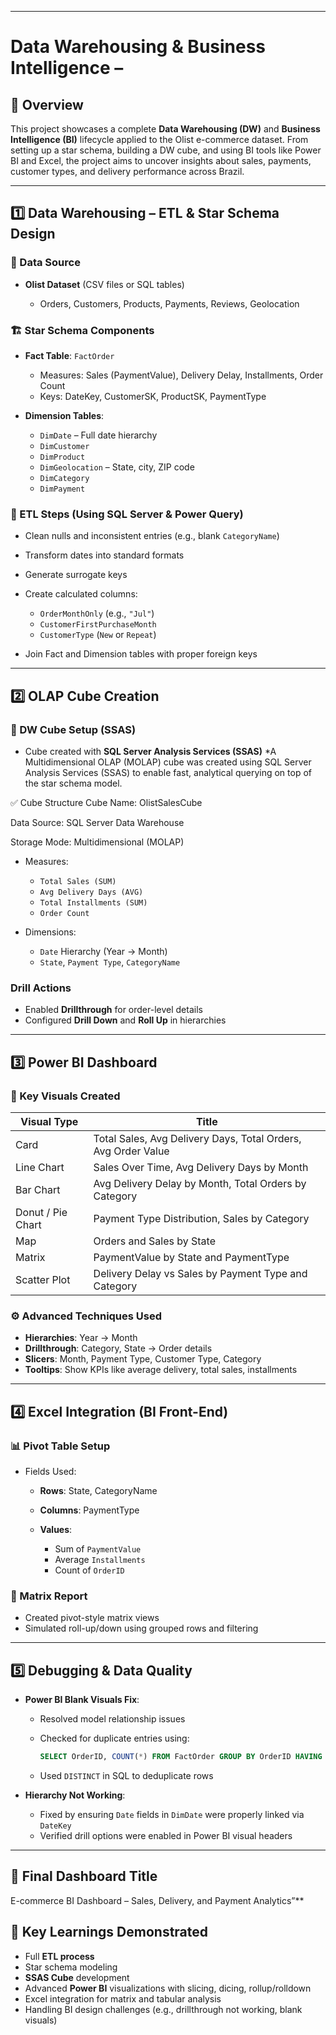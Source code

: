 
---

# Data Warehousing & Business Intelligence –
## 🧾 Overview

This project showcases a complete **Data Warehousing (DW)** and **Business Intelligence (BI)** lifecycle applied to the Olist e-commerce dataset. From setting up a star schema, building a DW cube, and using BI tools like Power BI and Excel, the project aims to uncover insights about sales, payments, customer types, and delivery performance across Brazil.

---

## 1️⃣ Data Warehousing – ETL & Star Schema Design

### 💽 Data Source

* **Olist Dataset** (CSV files or SQL tables)

  * Orders, Customers, Products, Payments, Reviews, Geolocation

### 🏗️ Star Schema Components

* **Fact Table**: `FactOrder`

  * Measures: Sales (PaymentValue), Delivery Delay, Installments, Order Count
  * Keys: DateKey, CustomerSK, ProductSK, PaymentType

* **Dimension Tables**:

  * `DimDate` – Full date hierarchy
  * `DimCustomer`
  * `DimProduct`
  * `DimGeolocation` – State, city, ZIP code
  * `DimCategory`
  * `DimPayment`

### 🧹 ETL Steps (Using SQL Server & Power Query)

* Clean nulls and inconsistent entries (e.g., blank `CategoryName`)
* Transform dates into standard formats
* Generate surrogate keys
* Create calculated columns:

  * `OrderMonthOnly` (e.g., `"Jul"`)
  * `CustomerFirstPurchaseMonth`
  * `CustomerType` (`New` or `Repeat`)
* Join Fact and Dimension tables with proper foreign keys

---

## 2️⃣ OLAP Cube Creation

### 🧊 DW Cube Setup (SSAS)

* Cube created with **SQL Server Analysis Services (SSAS)**
*A Multidimensional OLAP (MOLAP) cube was created using SQL Server Analysis Services (SSAS) to enable fast, analytical querying on top of the star schema model.

✅ Cube Structure
Cube Name: OlistSalesCube

Data Source: SQL Server Data Warehouse

Storage Mode: Multidimensional (MOLAP)
* Measures:

  * `Total Sales (SUM)`
  * `Avg Delivery Days (AVG)`
  * `Total Installments (SUM)`
  * `Order Count`
* Dimensions:

  * `Date` Hierarchy (Year → Month)
  * `State`, `Payment Type`, `CategoryName`

### Drill Actions

* Enabled **Drillthrough** for order-level details
* Configured **Drill Down** and **Roll Up** in hierarchies

---

## 3️⃣ Power BI Dashboard

### 🎨 Key Visuals Created

| Visual Type       | Title                                                         |
| ----------------- | ------------------------------------------------------------- |
| Card              | Total Sales, Avg Delivery Days, Total Orders, Avg Order Value |
| Line Chart        | Sales Over Time, Avg Delivery Days by Month                   |
| Bar Chart         | Avg Delivery Delay by Month, Total Orders by Category         |
| Donut / Pie Chart | Payment Type Distribution, Sales by Category                  |
| Map               | Orders and Sales by State                                     |
| Matrix            | PaymentValue by State and PaymentType                         |
| Scatter Plot      | Delivery Delay vs Sales by Payment Type and Category          |

### ⚙️ Advanced Techniques Used

* **Hierarchies**: Year → Month
* **Drillthrough**: Category, State → Order details
* **Slicers**: Month, Payment Type, Customer Type, Category
* **Tooltips**: Show KPIs like average delivery, total sales, installments


---

## 4️⃣ Excel Integration (BI Front-End)

### 📊 Pivot Table Setup

* Fields Used:

  * **Rows**: State, CategoryName
  * **Columns**: PaymentType
  * **Values**:

    * Sum of `PaymentValue`
    * Average `Installments`
    * Count of `OrderID`

### 🎯 Matrix Report

* Created pivot-style matrix views
* Simulated roll-up/down using grouped rows and filtering

---

## 5️⃣ Debugging & Data Quality

* **Power BI Blank Visuals Fix**:

  * Resolved model relationship issues
  * Checked for duplicate entries using:

    ```sql
    SELECT OrderID, COUNT(*) FROM FactOrder GROUP BY OrderID HAVING COUNT(*) > 1
    ```
  * Used `DISTINCT` in SQL to deduplicate rows

* **Hierarchy Not Working**:

  * Fixed by ensuring `Date` fields in `DimDate` were properly linked via `DateKey`
  * Verified drill options were enabled in Power BI visual headers

---

## 📌 Final Dashboard Title 

 E-commerce BI Dashboard – Sales, Delivery, and Payment Analytics”**

## 🧠 Key Learnings Demonstrated

* Full **ETL process**
* Star schema modeling
* **SSAS Cube** development
* Advanced **Power BI** visualizations with slicing, dicing, rollup/rolldown
* Excel integration for matrix and tabular analysis
* Handling BI design challenges (e.g., drillthrough not working, blank visuals)



